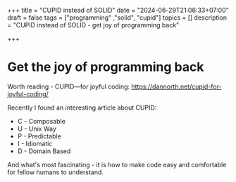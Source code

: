 +++
title = "CUPID instead of SOLID"
date = "2024-06-29T21:06:33+07:00"
draft = false
tags = ["programming" ,"solid", "cupid"]
topics = []
description = "CUPID instead of SOLID - get joy of programming back"

+++

# Get the joy of programming back

Worth reading - CUPID—for joyful coding: https://dannorth.net/cupid-for-joyful-coding/

Recently I found an interesting article about CUPID:

* C - Composable
* U - Unix Way
* P - Predictable
* I - Idiomatic
* D - Domain Based

And what's most fascinating - it is how to make code easy and comfortable for fellow humans to understand.  

<!--more-->
